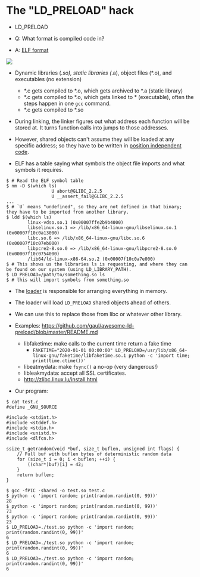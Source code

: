 # The "LD_PRELOAD" hack

- LD_PRELOAD

- Q: What format is compiled code in?
- A: [ELF format](https://en.wikipedia.org/wiki/Executable_and_Linkable_Format)

![](https://upload.wikimedia.org/wikipedia/commons/e/e4/ELF_Executable_and_Linkable_Format_diagram_by_Ange_Albertini.png)

- Dynamic libraries (*.so), static libraries (*.a), object files (*.o), and executables (no extension)

  - *.c gets compiled to *.o, which gets archived to *.a (static library)
  - *.c gets compiled to *.o, which gets linked to * (executable), often the steps happen in one `gcc` command.
  - *.c gets compiled to *.so

- During linking, the linker figures out what address each function will be stored at. It turns function calls into jumps to those addresses.
- However, shared objects can't assume they will be loaded at any specific address; so they have to be written in [position independent code](https://en.wikipedia.org/wiki/Position-independent_code).

- ELF has a table saying what symbols the object file imports and what symbols it requires.

```
$ # Read the ELF symbol table
$ nm -D $(which ls)
                 U abort@GLIBC_2.2.5
                 U __assert_fail@GLIBC_2.2.5
...
$ # `U` means "undefined", so they are not defined in that binary; they have to be imported from another library.
$ ldd $(which ls)
        linux-vdso.so.1 (0x00007ffe2b9b4000)
        libselinux.so.1 => /lib/x86_64-linux-gnu/libselinux.so.1 (0x00007f10c0a13000)
        libc.so.6 => /lib/x86_64-linux-gnu/libc.so.6 (0x00007f10c07eb000)
        libpcre2-8.so.0 => /lib/x86_64-linux-gnu/libpcre2-8.so.0 (0x00007f10c0754000)
        /lib64/ld-linux-x86-64.so.2 (0x00007f10c0a7e000)
$ # This shows us the libraries ls is requesting, and where they can be found on our system (using LD_LIBRARY_PATH).
$ LD_PRELOAD=/path/to/something.so ls
$ # this will import symbols from something.so
```

- The [loader](https://linux.die.net/man/8/ld-linux) is responsible for arranging everything in memory.
- The loader will load `LD_PRELOAD` shared objects ahead of others.
- We can use this to replace those from libc or whatever other library.
- Examples: https://github.com/gaul/awesome-ld-preload/blob/master/README.md
  - libfaketime: make calls to the current time return a fake time
    - `FAKETIME="2020-01-01 00:00:00" LD_PRELOAD=/usr/lib/x86_64-linux-gnu/faketime/libfaketime.so.1 python -c 'import time; print(time.ctime())'`
  - libeatmydata: make `fsync()` a no-op (very dangerous!)
  - libleakmydata: accept all SSL certificates.
  - http://zlibc.linux.lu/install.html

- Our program:

```
$ cat test.c
#define _GNU_SOURCE

#include <stdint.h>
#include <stddef.h>
#include <stdio.h>
#include <unistd.h>
#include <dlfcn.h>

ssize_t getrandom(void *buf, size_t buflen, unsigned int flags) {
    // Full buf with buflen bytes of deterministic random data
    for (size_t i = 0; i < buflen; ++i) {
        ((char*)buf)[i] = 42;
    }
    return buflen;
}

$ gcc -fPIC -shared -o test.so test.c
$ python -c 'import random; print(random.randint(0, 99))'
28
$ python -c 'import random; print(random.randint(0, 99))'
73
$ python -c 'import random; print(random.randint(0, 99))'
23
$ LD_PRELOAD=./test.so python -c 'import random; print(random.randint(0, 99))'
6
$ LD_PRELOAD=./test.so python -c 'import random; print(random.randint(0, 99))'
6
$ LD_PRELOAD=./test.so python -c 'import random; print(random.randint(0, 99))'
6
```
